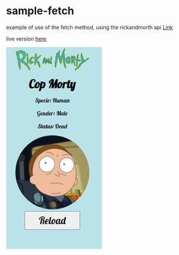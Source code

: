 # sample-fetch

example of use of the fetch method, using the rickandmorth api [Link](https://rickandmortyapi.com/documentation/)

live version [here](https://fernandochata.github.io/sample-fetch/)

![img](https://raw.githubusercontent.com/fernandochata/sample-fetch/master/sample-web.png)